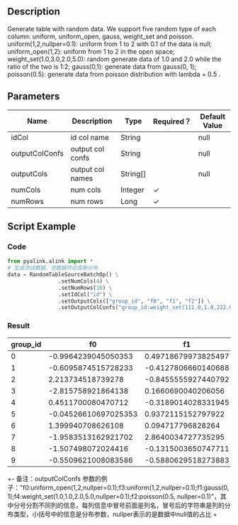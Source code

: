 ## Description
Generate table with random data.
 We support five random type of each column: uniform, uniform_open, gauss, weight_set and poisson.
 uniform(1,2,nullper=0.1): uniform from 1 to 2 with 0.1 of the data is null;
 uniform_open(1,2): uniform from 1 to 2 in the open space;
 weight_set(1.0,3.0,2.0,5.0): random generate data of 1.0 and 2.0 while the ratio of the two is 1:2;
 gauss(0,1): generate data from gauss(0, 1);
 poisson(0.5): generate data from poisson distribution with lambda = 0.5 .

## Parameters
| Name | Description | Type | Required？ | Default Value |
| --- | --- | --- | --- | --- |
| idCol | id col name | String |  | null |
| outputColConfs | output col confs | String |  | null |
| outputCols | output col names | String[] |  | null |
| numCols | num cols | Integer | ✓ |  |
| numRows | num rows | Long | ✓ |  |

## Script Example
### Code
```python
from pyalink.alink import *
# 生成测试数据，该数据符合高斯分布
data = RandomTableSourceBatchOp() \
                .setNumCols(4) \
                .setNumRows(10) \
                .setIdCol("id") \
                .setOutputCols(["group_id", "f0", "f1", "f2"]) \
                .setOutputColConfs("group_id:weight_set(111.0,1.0,222.0,1.0);f0:gauss(0,2);f1:gauss(0,2);f2:gauss(0,2)");
```
### Result
| group_id | f0 | f1 | f2 |
| --- | --- | --- | --- |
| 0 | -0.9964239045050353 | 0.49718679973825497 | 0.1792735119342329 |
| 1 | -0.6095874515728233 | -0.4127806660140688 | 3.0630804909945755 |
| 2 | 2.213734518739278 | -0.8455555927440792 | -1.600352103528522 |
| 3 | -2.815758921864138 | 0.1660690040206056 | 2.5530930456104337 |
| 4 | 0.4511700080470712 | -0.3189014028331945 | 1.074516449728338 |
| 5 | -0.04526610697025353 | 0.9372115152797922 | 0.8801699948291315 |
| 6 | 1.399940708626108 | 0.094717796828264 | 1.8070419026410982 |
| 7 | -1.9583513162921702 | 2.8640034727735295 | 0.8341853784130754 |
| 8 | -1.507498072024416 | -0.1315003650747711 | -3.695551497151364 |
| 9 | -0.5509621008083586 | -0.5880629518273883 | 1.5237202683647566 |

+- 备注：outputColConfs 参数的例子："f0:uniform_open(1,2,nullper=0.1);f3:uniform(1,2,nullper=0.1);f1:gauss(0,1);f4:weight_set(1.0,1.0,2.0,5.0,nullper=0.1);f2:poisson(0.5, nullper=0.1)"，其中分号分割不同列的信息，每列信息中冒号前面是列名，冒号后的字符串是列的分布类型，小括号中的信息是分布参数，nullper表示的是数据中null值的占比
+
